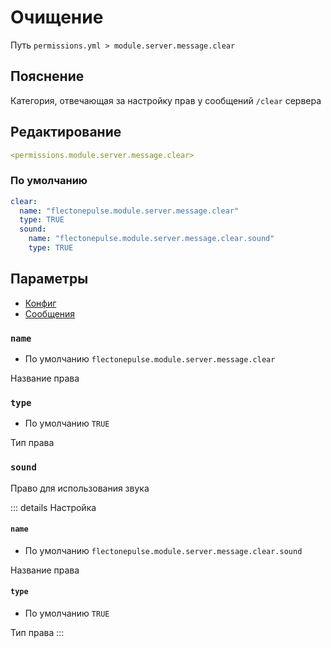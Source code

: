 # Очищение
Путь `permissions.yml > module.server.message.clear`

## Пояснение
Категория, отвечающая за настройку прав у сообщений `/clear` сервера

## Редактирование
```yaml
<permissions.module.server.message.clear>
```

### По умолчанию
```yaml
clear:
  name: "flectonepulse.module.server.message.clear"
  type: TRUE
  sound:
    name: "flectonepulse.module.server.message.clear.sound"
    type: TRUE
```

## Параметры

- [Конфиг](/en/config/module/server/messsage/clear/)
- [Сообщения](/en/messages/ru_ru/module/server/message/clear/)

### `name`
- По умолчанию `flectonepulse.module.server.message.clear`

Название права

### `type`
- По умолчанию `TRUE`

Тип права

### `sound`

Право для использования звука

::: details Настройка
#### `name`
- По умолчанию `flectonepulse.module.server.message.clear.sound`

Название права

#### `type`
- По умолчанию `TRUE`

Тип права
:::

<!--@include: @/en/parts/permission.md-->

